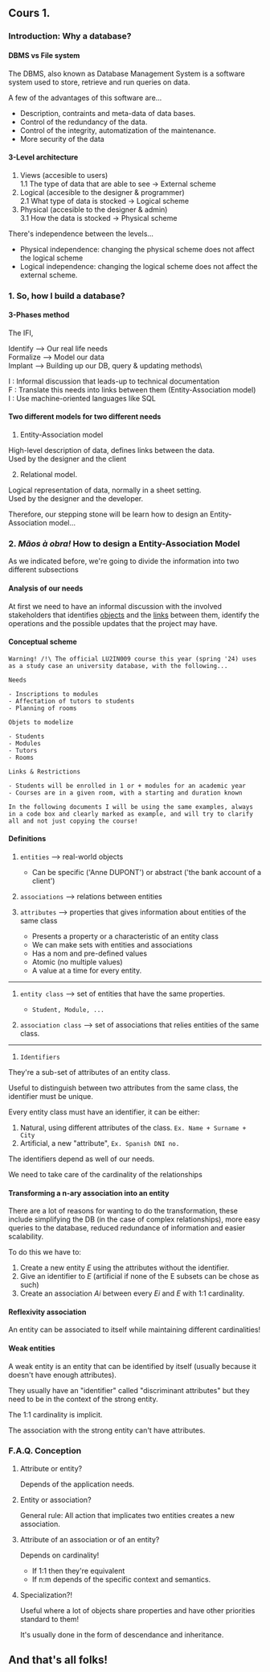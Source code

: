 ## Cours 1.

### Introduction: Why a database?

#### DBMS vs File system

The DBMS, also known as Database Management System is a software system used to store, retrieve and run queries on data.

A few of the advantages of this software are...

- Description, contraints and meta-data of data bases.
- Control of the redundancy of the data.
- Control of the integrity, automatization of the maintenance.
- More security of the data

#### 3-Level architecture

1. Views (accesible to users)\
1.1 The type of data that are able to see -> External scheme
2. Logical (accesible to the designer & programmer)\
2.1 What type of data is stocked -> Logical scheme
3. Physical (accesible to the designer & admin)\
3.1 How the data is stocked -> Physical scheme

There's independence between the levels...

- Physical independence: changing the physical scheme does not affect the logical scheme
- Logical independence: changing the logical scheme does not affect the external scheme.

### 1. So, how I build a database?

#### 3-Phases method

The IFI,

Identify --> Our real life needs\
Formalize --> Model our data\
Implant --> Building up our DB, query & updating methods\

I : Informal discussion that leads-up to technical documentation\
F : Translate this needs into links between them (Entity-Association model)\
I : Use machine-oriented languages like SQL

#### Two different models for two different needs

1. Entity-Association model

High-level description of data, defines links between the data.\
Used by the designer and the client

2. Relational model.

Logical representation of data, normally in a sheet setting.\
Used by the designer and the developer.

Therefore, our stepping stone will be learn how to design an Entity-Association model...

### 2. _Mãos à obra!_ How to design a Entity-Association Model

As we indicated before, we're going to divide the information into two different subsections

#### Analysis of our needs

At first we need to have an informal discussion with the involved stakeholders that identifies <u>objects</u> and the <u>links</u> between them, identify the operations and the possible updates that the project may have.

#### Conceptual scheme

~~~
Warning! /!\ The official LU2IN009 course this year (spring '24) uses as a study case an university database, with the following...

Needs

- Inscriptions to modules
- Affectation of tutors to students
- Planning of rooms

Objets to modelize

- Students
- Modules
- Tutors
- Rooms

Links & Restrictions

- Students will be enrolled in 1 or + modules for an academic year
- Courses are in a given room, with a starting and duration known

In the following documents I will be using the same examples, always in a code box and clearly marked as example, and will try to clarify all and not just copying the course!
~~~

 #### Definitions
 
1. `entities` --> real-world objects
    - Can be specific ('Anne DUPONT') or abstract ('the bank account of a client')

2. `associations` --> relations between entities
3. `attributes` --> properties that gives information about entities of the same class

    - Presents a property or a characteristic of an entity class
    - We can make sets with entities and associations
    - Has a nom and pre-defined values
    - Atomic (no multiple values)
    - A value at a time for every entity.

 ---

1. `entity class` --> set of entities that have the same properties.
    - `Student, Module, ... `

2. `association class` --> set of associations that relies entities of the same class.

--- 

1. `Identifiers` 

They're a sub-set of attributes of an entity class.

Useful to distinguish between two attributes from the same class, the identifier must be unique.

Every entity class must have an identifier, it can be either:

1. Natural, using different attributes of the class. `Ex. Name + Surname + City`
2. Artificial, a new "attribute", `Ex. Spanish DNI no.`

The identifiers depend as well of our needs.

We need to take care of the cardinality of the relationships

#### Transforming a n-ary association into an entity

There are a lot of reasons for wanting to do the transformation, these include simplifying the DB (in the case of complex relationships), more easy queries to the database, reduced redundance of information and easier scalability.

To do this we have to:

1. Create a new entity $E$ using the attributes without the identifier.
2. Give an identifier to $E$ (artificial if none of the E subsets can be chose as such)
3. Create an association $A{i}$ between every $E{i}$ and $E$ with 1:1 cardinality.

#### Reflexivity association

An entity can be associated to itself while maintaining different cardinalities!

#### Weak entities

A weak entity is an entity that can be identified by itself (usually because it doesn't have enough attributes).

They usually have an "identifier" called "discriminant attributes" but they need to be in the context of the strong entity.

The 1:1 cardinality is implicit.

The association with the strong entity can't have attributes.
 
### F.A.Q. Conception

1. Attribute or entity?

    Depends of the application needs.

2. Entity or association?

    General rule: All action that implicates two entities creates a new association.

3. Attribute of an association or of an entity?

    Depends on cardinality!
    - If 1:1 then they're equivalent
    - If n:m depends of the specific context and semantics.

4. Specialization?!

    Useful where a lot of objects share properties and have other priorities standard to them!

    It's usually done in the form of descendance and inheritance.

## And that's all folks! 